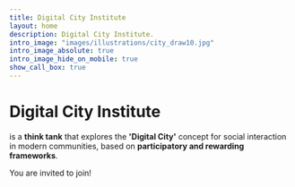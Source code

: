 ```yaml
---
title: Digital City Institute
layout: home
description: Digital City Institute.
intro_image: "images/illustrations/city_draw10.jpg"
intro_image_absolute: true
intro_image_hide_on_mobile: true
show_call_box: true
---
```


# Digital City Institute

is a **think tank** that explores the **'Digital City'** concept for social interaction in modern communities, based on **participatory and rewarding frameworks**.

You are invited to join!